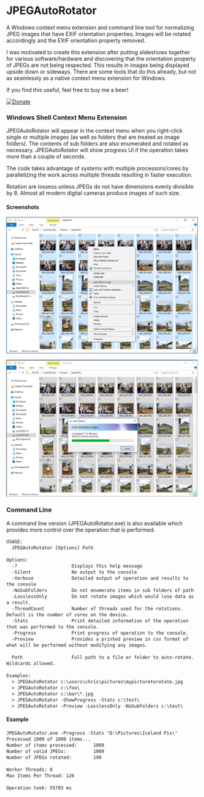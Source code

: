 # JPEGAutoRotator
A Windows context menu extension and command line tool for normalizing JPEG images that have EXIF orientation properties.  Images will be rotated accordingly and the EXIF orientation property removed.

I was motivated to create this extension after putting slideshows together for various software/hardware and discovering that the orientation property of JPEGs are not being respected.  This results in images being displayed upside down or sideways.  There are some tools that do this already, but not as seamlessly as a native context menu extension for Windows.

If you find this useful, feel free to buy me a beer!

[![Donate](https://www.paypalobjects.com/en_US/i/btn/btn_donate_LG.gif)](https://www.paypal.com/cgi-bin/webscr?cmd=_donations&business=chrisdavis%40outlook%2ecom&lc=US&item_name=Chris%20Davis&item_number=JPEGAutoRotator&no_note=0&currency_code=USD&bn=PP%2dDonationsBF%3abtn_donate_LG%2egif%3aNonHostedGuest)

### Windows Shell Context Menu Extension
JPEGAutoRotator will appear in the context menu when you right-click single or multiple images (as well as folders that are treated as image folders).  The contents of sub folders are also enumerated and rotated as necessary.  JPEGAutoRotator will show progress UI if the operation takes more than a couple of seconds.  

The code takes advantage of systems with multiple processors/cores by parallelizing the work across multiple threads resulting in faster execution.

Rotation are lossess unless JPEGs do not have dimensions evenly divisible by 8.  Almost all modern digital cameras produce images of such size.

#### Screenshots

![Image description](/Images/JPEGAutoRotator_ContextMenu1.png)

![Image description](/Images/JPEGAutoRotator_ContextMenu_Progress.png)

### Command Line
A command line version (JPEGAutoRotator.exe) is also available which provides more control over the operation that is performed.
```
USAGE:
  JPEGAutoRotator [Options] Path

Options:
  -?                    Displays this help message
  -Silent               No output to the console
  -Verbose              Detailed output of operation and results to the console
  -NoSubFolders         Do not enumerate items in sub folders of path
  -LosslessOnly         Do not rotate images which would lose data as a result.
  -ThreadCount          Number of threads used for the rotations. Default is the number of cores on the device.
  -Stats                Print detailed information of the operation that was performed to the console.
  -Progress             Print progress of operation to the console.
  -Preview              Provides a printed preview in csv format of what will be performed without modifying any images.

  Path                  Full path to a file or folder to auto-rotate.  Wildcards allowed.

Examples:
  > JPEGAutoRotator c:\users\chris\pictures\mypicturetorotate.jpg
  > JPEGAutoRotator c:\foo\
  > JPEGAutoRotator c:\bar\*.jpg
  > JPEGAutoRotator -ShowProgress -Stats c:\test\
  > JPEGAutoRotator -Preview -LosslessOnly -NoSubFolders c:\test\
```

#### Example
```
JPEGAutoRotator.exe -Progress -Stats "D:\Pictures\Iceland Pix\"
Processed 1009 of 1009 items...
Number of items processed:      1009
Number of valid JPEGs:          1009
Number of JPEGs rotated:        198

Worker Threads: 8
Max Items Per Thread: 126

Operation took: 55703 ms
```
